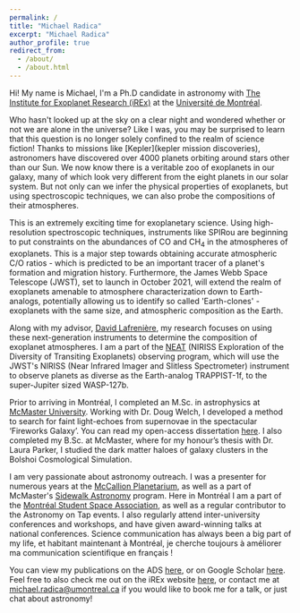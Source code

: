 ```yaml
---
permalink: /
title: "Michael Radica"
excerpt: "Michael Radica"
author_profile: true
redirect_from:
  - /about/
  - /about.html
---
```


Hi! My name is Michael, I'm a Ph.D candidate in astronomy with [The Institute for Exoplanet Research (iREx)](http://www.exoplanetes.umontreal.ca/?lang=en) at the [Université de Montréal](https://www.umontreal.ca).

Who hasn't looked up at the sky on a clear night and wondered whether or not we are alone in the universe? Like I was, you may be surprised to learn that this question is no longer solely confined to the realm of science fiction! Thanks to missions like [Kepler](kepler mission discoveries), astronomers have discovered over 4000 planets orbiting around stars other than our Sun. We now know there is a veritable zoo of exoplanets in our galaxy, many of which look very different from the eight planets in our solar system. But not only can we infer the physical properties of exoplanets, but using spectroscopic techniques, we can also probe the compositions of their atmospheres.

This is an extremely exciting time for exoplanetary science. Using high-resolution spectroscopic techniques, instruments like SPIRou are beginning to put constraints on the abundances of CO and CH$_4$ in the atmospheres of exoplanets. This is a major step towards obtaining accurate atmospheric C/O ratios - which is predicted to be an important tracer of a planet's formation and migration history. Furthermore, the James Webb Space Telescope (JWST), set to launch in October 2021, will extend the realm of exoplanets amenable to atmosphere characterization down to Earth-analogs, potentially allowing us to identify so called 'Earth-clones' - exoplanets with the same size, and atmospheric composition as the Earth.

Along with my advisor, [David Lafrenière](http://www.exoplanetes.umontreal.ca/our-team/professors/david-lafreniere-2/?lang=en), my research focuses on using these next-generation instruments to determine the composition of exoplanet atmospheres. I am a part of the [NEAT](http://www.stsci.edu/jwst/observing-programs/program-information?id=1201) (NIRISS Exploration of the Diversity of Transiting Exoplanets) observing program, which will use the JWST's NIRISS (Near Infrared Imager and Slitless Spectrometer) instrument to observe planets as diverse as the Earth-analog TRAPPIST-1f, to the super-Jupiter sized WASP-127b.  

Prior to arriving in Montréal, I completed an M.Sc. in astrophysics at [McMaster University](https://www.mcmaster.ca). Working with Dr. Doug Welch, I developed a method to search for faint light-echoes from supernovae in the spectacular ‘Fireworks Galaxy’. You can read my open-access dissertation [here]( https://oatd.org/oatd/record?record=handle%5C:11375%5C%2F24780). I also completed my B.Sc. at McMaster, where for my honour’s thesis with Dr. Laura Parker, I studied the dark matter haloes of galaxy clusters in the Bolshoi Cosmological Simulation.   

I am very passionate about astronomy outreach. I was a presenter for numerous years at the [McCallion Planetarium](https://www.physics.mcmaster.ca/planetarium/), as well as a part of McMaster's [Sidewalk Astronomy](https://www.physics.mcmaster.ca/sidewalkastronomy/) program. Here in Montréal I am a part of the [Montréal Student Space Association](https://www.facebook.com/montrealspace/), as well as a regular contributor to the Astronomy on Tap events. I also regularly attend inter-university conferences and workshops, and have given award-winning talks at national conferences. Science communication has always been a big part of my life, et habitant maintenant à Montréal, je cherche toujours à améliorer ma communication scientifique en français !

You can view my publications on the ADS [here](https://ui.adsabs.harvard.edu/search/p_=0&q=%20author%3A%22Radica%2C%20M%22&sort=date%20desc%2C%20bibcode%20desc), or on Google Scholar [here](https://scholar.google.com/citations?hl=en&view_op=list_works&gmla=AJsN-F74-qvT8k19LssqH-eMQl77LI0kLQ1txxTYy2MfyoBq8QUHIm-QtI3IxzcFkNrEpJR1P40xJL5-eRl-pJQWtR1NKVXkdw&user=BlndIwEAAAAJ). Feel free to also check me out on the iREx website [here](http://www.exoplanetes.umontreal.ca/our-team/students/michael-radia/?lang=en), or contact me at <michael.radica@umontreal.ca> if you would like to book me for a talk, or just chat about astronomy!
